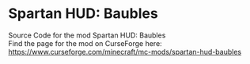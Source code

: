 # Spartan HUD: Baubles
Source Code for the mod Spartan HUD: Baubles<br>
Find the page for the mod on CurseForge here: https://www.curseforge.com/minecraft/mc-mods/spartan-hud-baubles
